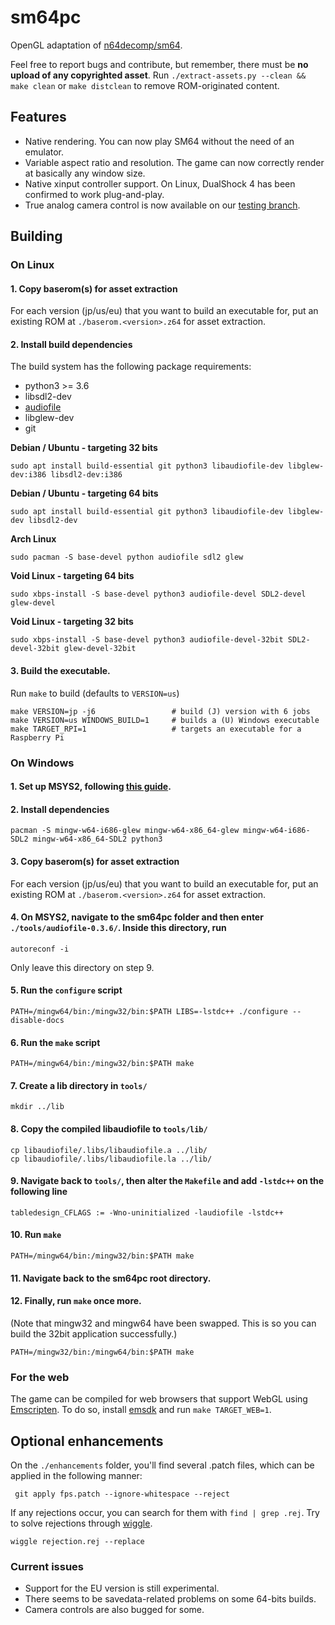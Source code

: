 # sm64pc
OpenGL adaptation of [n64decomp/sm64](https://github.com/n64decomp/sm64). 

Feel free to report bugs and contribute, but remember, there must be **no upload of any copyrighted asset**. 
Run `./extract-assets.py --clean && make clean` or `make distclean` to remove ROM-originated content.

## Features

 * Native rendering. You can now play SM64 without the need of an emulator. 
 * Variable aspect ratio and resolution. The game can now correctly render at basically any window size.
 * Native xinput controller support. On Linux, DualShock 4 has been confirmed to work plug-and-play.
 * True analog camera control is now available on our [testing branch](https://github.com/sm64pc/sm64pc/tree/testing).

## Building

### On Linux

#### 1. Copy baserom(s) for asset extraction

For each version (jp/us/eu) that you want to build an executable for, put an existing ROM at
`./baserom.<version>.z64` for asset extraction.

#### 2. Install build dependencies

The build system has the following package requirements:
  * python3 >= 3.6
  * libsdl2-dev
  * [audiofile](https://audiofile.68k.org/)
  * libglew-dev
  * git


__Debian / Ubuntu - targeting 32 bits__
```
sudo apt install build-essential git python3 libaudiofile-dev libglew-dev:i386 libsdl2-dev:i386
```
__Debian / Ubuntu - targeting 64 bits__
```
sudo apt install build-essential git python3 libaudiofile-dev libglew-dev libsdl2-dev
```

__Arch Linux__
```
sudo pacman -S base-devel python audiofile sdl2 glew
```

__Void Linux - targeting 64 bits__
```
sudo xbps-install -S base-devel python3 audiofile-devel SDL2-devel glew-devel
```

__Void Linux - targeting 32 bits__
```
sudo xbps-install -S base-devel python3 audiofile-devel-32bit SDL2-devel-32bit glew-devel-32bit
```

#### 3. Build the executable.

Run `make` to build (defaults to `VERSION=us`)

```
make VERSION=jp -j6                 # build (J) version with 6 jobs
make VERSION=us WINDOWS_BUILD=1     # builds a (U) Windows executable 
make TARGET_RPI=1                   # targets an executable for a Raspberry Pi
```

### On Windows

#### 1. Set up MSYS2, following [this  guide](https://github.com/orlp/dev-on-windows/wiki/Installing-GCC--&-MSYS2).

#### 2. Install dependencies
```
pacman -S mingw-w64-i686-glew mingw-w64-x86_64-glew mingw-w64-i686-SDL2 mingw-w64-x86_64-SDL2 python3
```
#### 3. Copy baserom(s) for asset extraction

For each version (jp/us/eu) that you want to build an executable for, put an existing ROM at
`./baserom.<version>.z64` for asset extraction.

#### 4. On MSYS2, navigate to the sm64pc folder and then enter `./tools/audiofile-0.3.6/`. Inside this directory, run
```
autoreconf -i
```

Only leave this directory on step 9.

#### 5. Run the `configure` script
```
PATH=/mingw64/bin:/mingw32/bin:$PATH LIBS=-lstdc++ ./configure --disable-docs
```
#### 6. Run the `make` script
```
PATH=/mingw64/bin:/mingw32/bin:$PATH make
```
#### 7. Create a lib directory in `tools/`
```
mkdir ../lib
```

#### 8. Copy the compiled libaudiofile to `tools/lib/`
```
cp libaudiofile/.libs/libaudiofile.a ../lib/
cp libaudiofile/.libs/libaudiofile.la ../lib/
```

#### 9. Navigate back to `tools/`, then alter the `Makefile` and add `-lstdc++` on the following line
```
tabledesign_CFLAGS := -Wno-uninitialized -laudiofile -lstdc++
```

#### 10. Run `make`
```
PATH=/mingw64/bin:/mingw32/bin:$PATH make
```

#### 11. Navigate back to the sm64pc root directory.

#### 12.  Finally, run `make` once more. 

(Note that mingw32 and mingw64 have been swapped. This is so you can build the 32bit application successfully.)

```
PATH=/mingw32/bin:/mingw64/bin:$PATH make
```

### For the web

The game can be compiled for web browsers that support WebGL using [Emscripten](https://github.com/emscripten-core). To do so, install [emsdk](https://github.com/emscripten-core/emsdk) and run `make TARGET_WEB=1`.

## Optional enhancements

On the `./enhancements` folder, you'll find several .patch files, which can be applied in the following manner:

```
 git apply fps.patch --ignore-whitespace --reject
```
If any rejections occur, you can search for them with `find | grep .rej`.
Try to solve rejections through [wiggle](https://github.com/neilbrown/wiggle).
```
wiggle rejection.rej --replace
```

### Current issues

 * Support for the EU version is still experimental.
 * There seems to be savedata-related problems on some 64-bits builds.
 * Camera controls are also bugged for some.
